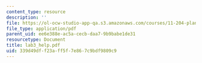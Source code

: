 ```yaml
---
content_type: resource
description: ''
file: https://ol-ocw-studio-app-qa.s3.amazonaws.com/courses/11-204-planning-communications-and-digital-media-fall-2004/339d49dff23aff5f7e867c9bdf9809c9_lab3_help.pdf
file_type: application/pdf
parent_uid: ee6e388e-ac5a-cecb-daa7-9b9babe1de31
resourcetype: Document
title: lab3_help.pdf
uid: 339d49df-f23a-ff5f-7e86-7c9bdf9809c9
---
```

